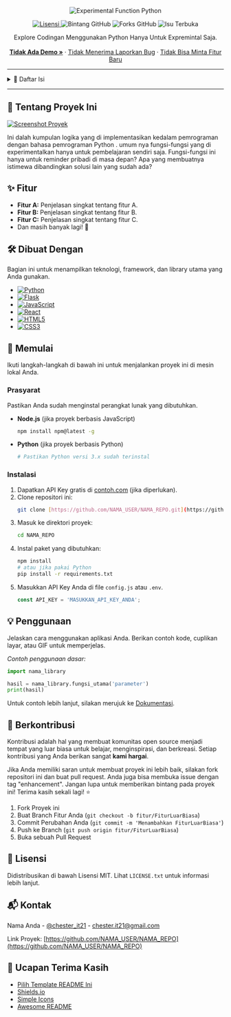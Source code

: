 <p align="center">
  <img src="https://avatars.githubusercontent.com/u/7964402?v=8" alt="Experimental Function Python">
</p>

<p align="center">
  <a href="LICENSE_URL">
    <img src="https://img.shields.io/github/license/NAMA_USER/NAMA_REPO?style=for-the-badge" alt="Lisensi">
  </a>
  <img src="https://img.shields.io/github/stars/NAMA_USER/NAMA_REPO?style=for-the-badge&logo=github&color=yellow" alt="Bintang GitHub">
  <img src="https://img.shields.io/github/forks/NAMA_USER/NAMA_REPO?style=for-the-badge&logo=github&color=green" alt="Forks GitHub">
  <img src="https://img.shields.io/github/issues/NAMA_USER/NAMA_REPO?style=for-the-badge&logo=github&color=red" alt="Isu Terbuka">
</p>

<p align="center">
  Explore Codingan Menggunakan Python Hanya Untuk Expremintal Saja. 
  <br />
  <br />
  <a href="LINK_DEMO_JIKA_ADA"><strong>Tidak Ada Demo »</strong></a>
  ·
  <a href="https://github.com/NAMA_USER/NAMA_REPO/issues">Tidak Menerima Laporkan Bug</a>
  ·
  <a href="https://github.com/NAMA_USER/NAMA_REPO/issues">Tidak Bisa Minta Fitur Baru</a>
</p>

---

<details>
  <summary>📜 Daftar Isi</summary>
  <ol>
    <li><a href="#-tentang-proyek-ini">Tentang Proyek Ini</a></li>
    <li><a href="#✨-fitur">Fitur</a></li>
    <li><a href="#-dibuat-dengan">Dibuat Dengan</a></li>
    <li><a href="#-memulai">Memulai</a></li>
    <li><a href="#-penggunaan">Penggunaan</a></li>
    <li><a href="#-berkontribusi">Berkontribusi</a></li>
    <li><a href="#-lisensi">Lisensi</a></li>
    <li><a href="#-kontak">Kontak</a></li>
    <li><a href="#-ucapan-terima-kasih">Ucapan Terima Kasih</a></li>
  </ol>
</details>

---

## 📖 Tentang Proyek Ini

[![Screenshot Proyek][product-screenshot]](LINK_DEMO_JIKA_ADA)

Ini dalah kumpulan logika yang di implementasikan kedalam pemrograman dengan bahasa pemrograman Python . umum nya fungsi-fungsi yang di experimentalkan hanya untuk pembelajaran sendiri saja. Fungsi-fungsi ini hanya untuk reminder pribadi di masa depan? Apa yang membuatnya istimewa dibandingkan solusi lain yang sudah ada?


## ✨ Fitur

* **Fitur A:** Penjelasan singkat tentang fitur A.
* **Fitur B:** Penjelasan singkat tentang fitur B.
* **Fitur C:** Penjelasan singkat tentang fitur C.
* Dan masih banyak lagi! 🚀

## 🛠️ Dibuat Dengan

Bagian ini untuk menampilkan teknologi, framework, dan library utama yang Anda gunakan.

* [![Python][Python-shield]][Python-url]
* [![Flask][Flask-shield]][Flask-url]
* [![JavaScript][JavaScript-shield]][JavaScript-url]
* [![React][React-shield]][React-url]
* [![HTML5][HTML5-shield]][HTML5-url]
* [![CSS3][CSS3-shield]][CSS3-url]

## 🚀 Memulai

Ikuti langkah-langkah di bawah ini untuk menjalankan proyek ini di mesin lokal Anda.

### Prasyarat

Pastikan Anda sudah menginstal perangkat lunak yang dibutuhkan.
* **Node.js** (jika proyek berbasis JavaScript)
    ```sh
    npm install npm@latest -g
    ```
* **Python** (jika proyek berbasis Python)
    ```sh
    # Pastikan Python versi 3.x sudah terinstal
    ```

### Instalasi

1.  Dapatkan API Key gratis di [contoh.com](https://contoh.com) (jika diperlukan).
2.  Clone repositori ini:
    ```sh
    git clone [https://github.com/NAMA_USER/NAMA_REPO.git](https://github.com/NAMA_USER/NAMA_REPO.git)
    ```
3.  Masuk ke direktori proyek:
    ```sh
    cd NAMA_REPO
    ```
4.  Instal paket yang dibutuhkan:
    ```sh
    npm install 
    # atau jika pakai Python
    pip install -r requirements.txt
    ```
5.  Masukkan API Key Anda di file `config.js` atau `.env`.
    ```js
    const API_KEY = 'MASUKKAN_API_KEY_ANDA';
    ```

## 💡 Penggunaan

Jelaskan cara menggunakan aplikasi Anda. Berikan contoh kode, cuplikan layar, atau GIF untuk memperjelas.

*Contoh penggunaan dasar:*
```python
import nama_library

hasil = nama_library.fungsi_utama('parameter')
print(hasil)
```
Untuk contoh lebih lanjut, silakan merujuk ke [Dokumentasi](LINK_DOKUMENTASI_JIKA_ADA).

## 🤝 Berkontribusi

Kontribusi adalah hal yang membuat komunitas open source menjadi tempat yang luar biasa untuk belajar, menginspirasi, dan berkreasi. Setiap kontribusi yang Anda berikan sangat **kami hargai**.

Jika Anda memiliki saran untuk membuat proyek ini lebih baik, silakan fork repositori ini dan buat pull request. Anda juga bisa membuka issue dengan tag "enhancement". Jangan lupa untuk memberikan bintang pada proyek ini! Terima kasih sekali lagi! ⭐

1.  Fork Proyek ini
2.  Buat Branch Fitur Anda (`git checkout -b fitur/FiturLuarBiasa`)
3.  Commit Perubahan Anda (`git commit -m 'Menambahkan FiturLuarBiasa'`)
4.  Push ke Branch (`git push origin fitur/FiturLuarBiasa`)
5.  Buka sebuah Pull Request

## 📝 Lisensi

Didistribusikan di bawah Lisensi MIT. Lihat `LICENSE.txt` untuk informasi lebih lanjut.

## 📬 Kontak

Nama Anda - [@chester_it21](https://twitter.com/handle_twitter) - chester.it21@gmail.com

Link Proyek: [https://github.com/NAMA_USER/NAMA_REPO](https://github.com/NAMA_USER/NAMA_REPO)

## 🙏 Ucapan Terima Kasih

* [Pilih Template README Ini](https://github.com/othneildrew/Best-README-Template)
* [Shields.io](https://shields.io)
* [Simple Icons](https://simpleicons.org)
* [Awesome README](https://github.com/matiassingers/awesome-readme)

[product-screenshot]: .github/assets/screenshot.png
[Python-shield]: https://img.shields.io/badge/Python-3776AB?style=for-the-badge&logo=python&logoColor=white
[Python-url]: https://www.python.org/
[Flask-shield]: https://img.shields.io/badge/Flask-000000?style=for-the-badge&logo=flask&logoColor=white
[Flask-url]: https://flask.palletsprojects.com/
[JavaScript-shield]: https://img.shields.io/badge/JavaScript-F7DF1E?style=for-the-badge&logo=javascript&logoColor=black
[JavaScript-url]: https://www.javascript.com/
[React-shield]: https://img.shields.io/badge/React-20232A?style=for-the-badge&logo=react&logoColor=61DAFB
[React-url]: https://reactjs.org/
[HTML5-shield]: https://img.shields.io/badge/HTML5-E34F26?style=for-the-badge&logo=html5&logoColor=white
[HTML5-url]: https://developer.mozilla.org/en-US/docs/Web/Guide/HTML/HTML5
[CSS3-shield]: https://img.shields.io/badge/CSS3-1572B6?style=for-the-badge&logo=css3&logoColor=white
[CSS3-url]: https://developer.mozilla.org/en-US/docs/Web/CSS

